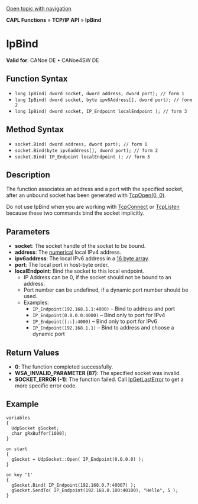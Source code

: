 [Open topic with navigation](../../../../../CANoeDEFamily.htm#Topics/CAPLFunctions/TCPIPAPI/Functions/CAPLfunctionIPBind.md)

**CAPL Functions** » **TCP/IP API** » **IpBind**

# IpBind

**Valid for**: CANoe DE • CANoe4SW DE

## Function Syntax

- `long IpBind( dword socket, dword address, dword port); // form 1`
- `long IpBind( dword socket, byte ipv6Address[], dword port); // form 2`
- `long IpBind( dword socket, IP_Endpoint localEndpoint ); // form 3`

## Method Syntax

- `socket.Bind( dword address, dword port); // form 1`
- `socket.Bind(byte ipv6address[], dword port); // form 2`
- `socket.Bind( IP_Endpoint localEndpoint ); // form 3`

## Description

The function associates an address and a port with the specified socket, after an unbound socket has been generated with [TcpOpen(0, 0)](CAPLfunctionTCPOpen.md).

Do not use IpBind when you are working with [TcpConnect](CAPLfunctionTCPConnect.md) or [TcpListen](CAPLfunctionTCPListen.md) because these two commands bind the socket implicitly.

## Parameters

- **socket**: The socket handle of the socket to be bound.
- **address**: The [numerical](../../../Shared/CAPL/TCPIPAPI/IPAddressByteOrdering.md) local IPv4 address.
- **ipv6address**: The local IPv6 address in a [16 byte array](../../../Shared/CAPL/TCPIPAPI/IPAddressByteOrdering.md).
- **port**: The local port in host-byte order.
- **localEndpoint**: Bind the socket to this local endpoint.
  - IP Address can be 0, if the socket should not be bound to an address.
  - Port number can be undefined, if a dynamic port number should be used.
  - Examples:
    - `IP_Endpoint(192.168.1.1:4000)` – Bind to address and port
    - `IP_Endpoint(0.0.0.0:4000)` – Bind only to port for IPv4
    - `IP_Endpoint([::]:4000)` – Bind only to port for IPv6
    - `IP_Endpoint(192.168.1.1)` – Bind to address and choose a dynamic port

## Return Values

- **0**: The function completed successfully.
- **WSA_INVALID_PARAMETER (87)**: The specified socket was invalid.
- **SOCKET_ERROR (-1)**: The function failed. Call [IpGetLastError](CAPLfunctionIPGetLastError.md) to get a more specific error code.

## Example

```plaintext
variables
{
  UdpSocket gSocket;
  char gRxBuffer[1000];
}

on start
{
  gSocket = UdpSocket::Open( IP_Endpoint(0.0.0.0) );
}

on key '1'
{
  gSocket.Bind( IP_Endpoint(192.168.0.7:40007) );
  gSocket.SendTo( IP_Endpoint(192.168.0.100:40100), "Hello", 5 );
}
```
